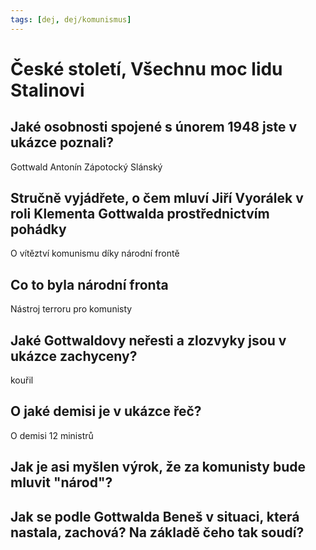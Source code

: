 ```yaml
---
tags: [dej, dej/komunismus]
---
```

# České století, Všechnu moc lidu Stalinovi
## Jaké osobnosti spojené s únorem 1948 jste v ukázce poznali?
Gottwald
Antonín Zápotocký
Slánský

## Stručně vyjádřete, o čem mluví Jiří Vyorálek v roli Klementa Gottwalda prostřednictvím pohádky
O vítěztví komunismu díky národní frontě
## Co to byla národní fronta
Nástroj terroru pro komunisty
## Jaké Gottwaldovy neřesti a zlozvyky jsou v ukázce zachyceny?
kouřil
## O jaké demisi je v ukázce řeč?
O demisi 12 ministrů
## Jak je asi myšlen výrok, že za komunisty bude mluvit "národ"?

## Jak se podle Gottwalda Beneš v situaci, která nastala, zachová? Na základě čeho tak soudí?
